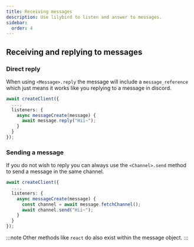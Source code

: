 ```yaml
---
title: Receiving messages
description: Use lilybird to listen and answer to messages.
sidebar:
  order: 4
---
```


## Receiving and replying to messages

### Direct reply

When using `<Message>.reply` the message will include a `message_reference` which just means it works like you replying to a message in discord.

```ts
await createClient({
  ...,
  listeners: {
    async messageCreate(message) {
      await message.reply("Hii~");
    }
  }
});
```

### Sending a message

If you do not wish to reply you can always use the `<Channel>.send` method to send a message in the same channel.

```ts
await createClient({
  ...,
  listeners: {
    async messageCreate(message) {
      const channel = await message.fetchChannel();
      await channel.send("Hii~");
    }
  }
});
```

:::note
Other methods like `react` do also exist within the message object.
:::
